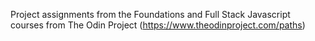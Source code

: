 Project assignments from the Foundations and Full Stack Javascript courses from The Odin Project (https://www.theodinproject.com/paths)
